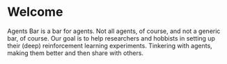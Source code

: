 # Welcome

Agents Bar is a bar for agents. Not all agents, of course, and not a generic bar, of course.
Our goal is to help researchers and hobbists in setting up their (deep) reinforcement learning experiments.
Tinkering with agents, making them better and then share with others.

